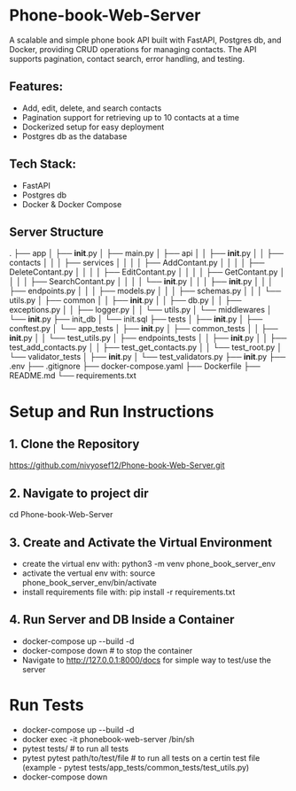 # Phone-book-Web-Server
A scalable and simple phone book API built with FastAPI, Postgres db, and Docker, providing CRUD operations for managing contacts. The API supports pagination, contact search, error handling, and testing.

## Features:
- Add, edit, delete, and search contacts
- Pagination support for retrieving up to 10 contacts at a time
- Dockerized setup for easy deployment
- Postgres db as the database

## Tech Stack:
- FastAPI
- Postgres db
- Docker & Docker Compose

## Server Structure
.
├── app
│   ├── __init__.py
│   ├── main.py
│   ├── api
│   │   ├── __init__.py
│   │   ├── contacts
│   │   │   ├── services
│   │   │   │   ├── AddContant.py
│   │   │   │   ├── DeleteContant.py
│   │   │   │   ├── EditContant.py
│   │   │   │   ├── GetContant.py
│   │   │   │   ├── SearchContant.py
│   │   │   │   └── __init__.py
│   │   │   ├── __init__.py
│   │   │   ├── endpoints.py
│   │   │   ├── models.py
│   │   │   ├── schemas.py
│   │   │   └── utils.py
│   ├── common
│   │   ├── __init__.py
│   │   ├── db.py
│   │   ├── exceptions.py
│   │   ├── logger.py
│   │   └── utils.py
│   └── middlewares
│       └── __init__.py
├── init_db
│   └── init.sql
├── tests
│   ├── __init__.py
│   ├── conftest.py
│   └── app_tests
│       ├── __init__.py
│       ├── common_tests
│       │   ├── __init__.py
│       │   └── test_utils.py
│       ├── endpoints_tests
│       │   ├── __init__.py
│       │   ├── test_add_contacts.py
│       │   ├── test_get_contacts.py
│       │   └── test_root.py
│       └── validator_tests
│           ├── __init__.py
│           └── test_validators.py
├── __init__.py
├── .env
├── .gitignore
├── docker-compose.yaml
├── Dockerfile
├── README.md
└── requirements.txt


# Setup and Run Instructions

## 1. Clone the Repository
https://github.com/nivyosef12/Phone-book-Web-Server.git

## 2. Navigate to project dir
cd Phone-book-Web-Server

## 3. Create and Activate the Virtual Environment
- create the virtual env with: python3 -m venv phone_book_server_env  
- activate the vertual env with: source phone_book_server_env/bin/activate   
- install requirements file with: pip install -r requirements.txt  

## 4. Run Server and DB Inside a Container
- docker-compose up --build -d
- docker-compose down # to stop the container
- Navigate to http://127.0.0.1:8000/docs for simple way to test/use the server

# Run Tests
- docker-compose up --build -d
- docker exec -it phonebook-web-server /bin/sh
- pytest tests/ # to run all tests
- pytest pytest path/to/test/file # to run all tests on a certin test file (example - pytest tests/app_tests/common_tests/test_utils.py)
- docker-compose down